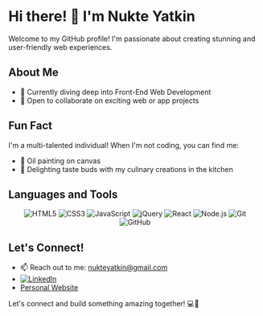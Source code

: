 # Hi there! 👋 I'm Nukte Yatkin

Welcome to my GitHub profile! I'm passionate about creating stunning and user-friendly web experiences. 

## About Me

- 🌱 Currently diving deep into Front-End Web Development
- 👯 Open to collaborate on exciting web or app projects

## Fun Fact

I'm a multi-talented individual! When I'm not coding, you can find me:
- 🎨 Oil painting on canvas
- 🍳 Delighting taste buds with my culinary creations in the kitchen

## Languages and Tools

<div align="center">
  <img src="https://img.shields.io/badge/-HTML5-E34F26?style=for-the-badge&logo=html5&logoColor=white" alt="HTML5" />
  <img src="https://img.shields.io/badge/-CSS3-1572B6?style=for-the-badge&logo=css3&logoColor=white" alt="CSS3" />
  <img src="https://img.shields.io/badge/-JavaScript-F7DF1E?style=for-the-badge&logo=javascript&logoColor=black" alt="JavaScript" />
  <img src="https://img.shields.io/badge/-jQuery-0769AD?style=for-the-badge&logo=jquery&logoColor=white" alt="jQuery" />
  <img src="https://img.shields.io/badge/-React-61DAFB?style=for-the-badge&logo=react&logoColor=black" alt="React" />
  <img src="https://img.shields.io/badge/-Node.js-339933?style=for-the-badge&logo=node.js&logoColor=white" alt="Node.js" />
  <img src="https://img.shields.io/badge/-Git-F05032?style=for-the-badge&logo=git&logoColor=white" alt="Git" />
  <img src="https://img.shields.io/badge/-GitHub-181717?style=for-the-badge&logo=github&logoColor=white" alt="GitHub" />
</div>

## Let's Connect!
- 📫 Reach out to me: [nukteyatkin@gmail.com](mailto:nukteyatkin@gmail.com)
- [![LinkedIn](https://img.shields.io/badge/-LinkedIn-blue?style=for-the-badge&logo=linkedin&logoColor=white)](https://www.linkedin.com/in/nukteyatkin/)
- [Personal Website](https://nukteyatkin.netlify.app)

Let's connect and build something amazing together! 💻🚀






